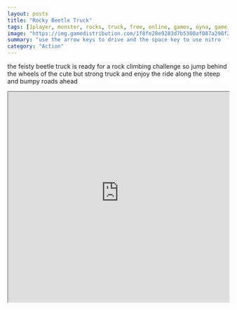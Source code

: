 ```yaml
---
layout: posts
title: "Rocky Beetle Truck"
tags: [1player, monster, rocks, truck, free, online, games, oyna, game, free, games, play, play, games]
image: "https://img.gamedistribution.com/1f8fe28e9283d7b5300af087a298f200.jpg"
summary: "use the arrow keys to drive and the space key to use nitro  free online games oyna game free games play play games"
category: "Action"
---
```


the feisty beetle truck is ready for a rock climbing challenge so jump behind the wheels of the cute but strong truck and enjoy the ride along the steep and bumpy roads ahead

<iframe width="100%" height="480px;" src="https://flash.gamedistribution.com?game=1f8fe28e9283d7b5300af087a298f200"></iframe>